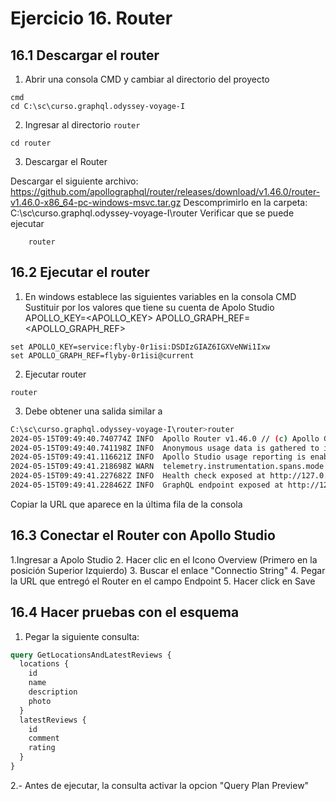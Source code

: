# Ejercicio 16. Router

## 16.1 Descargar el router
1. Abrir una consola CMD y cambiar al directorio del proyecto

```
cmd
cd C:\sc\curso.graphql.odyssey-voyage-I
```

2. Ingresar al directorio `router`
```
cd router
```
3. Descargar el Router

Descargar el siguiente archivo: https://github.com/apollographql/router/releases/download/v1.46.0/router-v1.46.0-x86_64-pc-windows-msvc.tar.gz
Descomprimirlo en la carpeta: C:\sc\curso.graphql.odyssey-voyage-I\router
Verificar que se puede ejecutar
```
	router
```
## 16.2 Ejecutar el router
1. En windows establece las siguientes variables en la consola CMD
Sustituir por los valores que tiene su cuenta de Apolo Studio
APOLLO_KEY=<APOLLO_KEY>
APOLLO_GRAPH_REF=<APOLLO_GRAPH_REF>
```
set APOLLO_KEY=service:flyby-0r1isi:DSDIzGIAZ6IGXVeNWi1Ixw
set APOLLO_GRAPH_REF=flyby-0r1isi@current
```

2. Ejecutar router 
```
router
``` 

3. Debe obtener una salida similar a
```bash
C:\sc\curso.graphql.odyssey-voyage-I\router>router
2024-05-15T09:49:40.740774Z INFO  Apollo Router v1.46.0 // (c) Apollo Graph, Inc. // Licensed as ELv2 (https://go.apollo.dev/elv2)
2024-05-15T09:49:40.741198Z INFO  Anonymous usage data is gathered to inform Apollo product development.  See https://go.apollo.dev/o/privacy for details.
2024-05-15T09:49:41.116621Z INFO  Apollo Studio usage reporting is enabled. See https://go.apollo.dev/o/data for details
2024-05-15T09:49:41.218698Z WARN  telemetry.instrumentation.spans.mode is currently set to 'deprecated', either explicitly or via defaulting. Set telemetry.instrumentation.spans.mode explicitly in your router.yaml to 'spec_compliant' for log and span attributes that follow OpenTelemetry semantic conventions. This option will be defaulted to 'spec_compliant' in a future release and eventually removed altogether
2024-05-15T09:49:41.227682Z INFO  Health check exposed at http://127.0.0.1:8088/health
2024-05-15T09:49:41.228462Z INFO  GraphQL endpoint exposed at http://127.0.0.1:4000/ 🚀
 ```

Copiar la URL que aparece en la última fila de la consola

## 16.3 Conectar el Router con Apollo Studio

1.Ingresar a Apolo Studio
2. Hacer clic en el Icono Overview (Primero en la posición Superior Izquierdo) 
3. Buscar el enlace "Connectio String"
4. Pegar la URL que entregó el Router en el campo Endpoint
5. Hacer click en Save

## 16.4 Hacer pruebas con el esquema
1. Pegar la siguiente consulta:
```graphql
query GetLocationsAndLatestReviews {
  locations {
    id
    name
    description
    photo
  }
  latestReviews {
    id
    comment
    rating
  }
}
```
2.- Antes de ejecutar, la consulta activar la opcion "Query Plan Preview"
